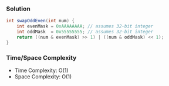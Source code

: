 ### Solution

```java
int swapOddEven(int num) {
    int evenMask = 0xAAAAAAAA; // assumes 32-bit integer
    int oddMask  = 0x55555555; // assumes 32-bit integer
    return ((num & evenMask) >> 1) | ((num & oddMask) << 1);
}
```

### Time/Space Complexity

-  Time Complexity: O(1)
- Space Complexity: O(1)
